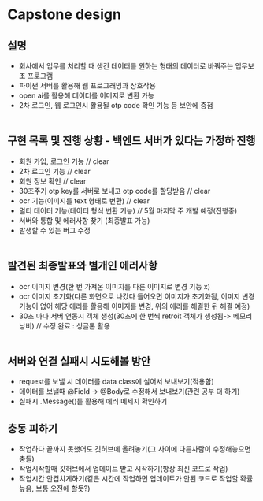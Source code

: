 # Capstone design

## 설명
- 회사에서 업무를 처리할 때 생긴 데이터를 원하는 형태의 데이터로 바꿔주는 업무보조 프로그램
- 파이썬 서버를 활용해 웹 프로그래밍과 상호작용 
- open ai를 활용해 데이터를 이미지로 변환 가능
- 2차 로그인, 웹 로그인시 활용될 otp code 확인 기능 등 보안에 중점</br></br>


## 구현 목록 및 진행 상황 - 백엔드 서버가 있다는 가정하 진행
- 회원 가입, 로그인 기능 // clear
- 2차 로그인 기능 // clear
- 회원 정보 확인 // clear
- 30초주기 otp key를 서버로 보내고 otp code를 할당받음 // clear
- ocr 기능(이미지를 text 형태로 변환) // clear
- 멀티 데이터 기능(데이터 형식 변환 기능) // 5월 마지막 주 개발 예정(진행중)
- 서버와 통합 및 에러사항 찾기 (최종발표 가능)
- 발생할 수 있는 버그 수정</br></br>

## 발견된 최종발표와 별개인 에러사항
- ocr 이미지 변경(한 번 가져온 이미지를 다른 이미지로 변경 기능 x)
- ocr 이미지 초기화(다른 화면으로 나갔다 들어오면 이미지가 초기화됨, 이미지 변경 기능이 없어 해당 에러를 활용해 이미지를 변경, 위의 에러를 해결한 뒤 해결 예정)
- 30초 마다 서버 연동시 객체 생성(30초에 한 번씩 retroit 객체가 생성됨-> 메모리 낭비) // 수정 완료 : 싱글톤 활용
 </br></br>

## 서버와 연결 실패시 시도해볼 방안
- request를 보낼 시 데이터를 data class에 실어서 보내보기(적용함)
- 데이터를 보낼때 @Field -> @Body로 수정해서 보내보기(관련 공부 더 하기)
- 실패시 .Message()를 활용해 에러 메세지 확인하기


## 충동 피하기
- 작업하다 끝까지 못했어도 깃허브에 올려놓기(그 사이에 다른사람이 수정해놓으면 충돌)
- 작업시작할때 깃허브에서 업데이트 받고 시작하기(항상 최신 코드로 작업)
- 작업시간 안겹치게하기(같은 시간에 작업하면 업데이트가 안된 코드로 작업할 확률 높음, 보통 오전에 할듯?)



